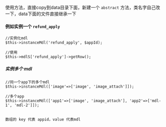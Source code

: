 
使用方法，直接copy到data目录下面，新建一个 `abstract` 方法，类名字自己改一下，data下面的文件直接继承一下


#### 例如实例一个 `refund_apply`
```
//实例化mdl
$this->instanceMdl('refund_apply', $appId);

//使用
$this->mdlS['refund_apply']->getRow();
```

##### 实例多个 mdl
```
//同一个app下的多个mdl
$this->instanceMdl(['image'=>['image', 'image_attach']]);

//多个app
$this->instanceMdl(['app1'=>['image', 'image_attach'], 'app2'=>['mdl-1', 'mdl-2']]);


数组的 key 代表 appid，value 代表mdl
```
